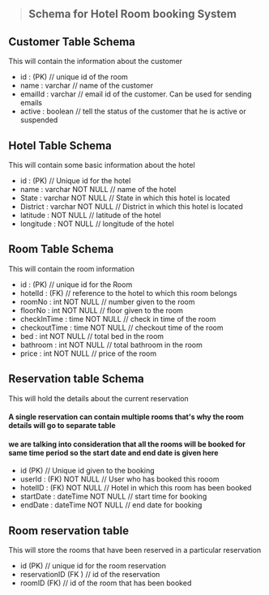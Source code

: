 > ## Schema for Hotel Room booking System


## Customer Table Schema
This will contain the information about the customer

- id : (PK)                 // unique id of the room
- name : varchar            // name of the customer
- emailId : varchar         // email id of the customer. Can be used for sending emails
- active : boolean          // tell the status of the customer that he is active or suspended



## Hotel Table Schema

This will contain some basic information about the hotel

- id : (PK)                     // Unique id for the hotel
- name : varchar NOT NULL       // name of the hotel 
- State : varchar NOT NULL      // State in which this hotel is located
- District : varchar NOT NULL   // District in which this hotel is located
- latitude : NOT NULL           // latitude of the hotel
- longitude : NOT NULL          // longitude of the hotel



## Room Table Schema
This will contain the room information 

- id : (PK)                     // unique id for the Room
- hotelId : (FK)                // reference to the hotel to which this room belongs
- roomNo  : int NOT NULL        // number given to the room
- floorNo : int  NOT NULL       // floor given to the room
- checkInTime : time NOT NULL   // check in time of the room
- checkoutTime : time NOT NULL  // checkout time of the room
- bed : int NOT NULL            // total bed in the room
- bathroom : int NOT NULL       // total bathroom in the room
- price : int NOT NULL          // price of the room



## Reservation table Schema
This will hold the details about the current reservation

#### A single reservation can contain multiple rooms that's why the room details will go to separate table
#### we are talking into consideration that all the rooms will be booked for same time period so the start date and end date is given here

- id (PK)                           // Unique id given to the booking
- userId :  (FK) NOT NULL           // User who has booked this rooom
- hotelID : (FK) NOT NULL           // Hotel in which this room has been booked
- startDate : dateTime NOT NULL     // start time for booking
- endDate  : dateTime NOT NULL      // end date for booking

## Room reservation table
This will store the rooms that have been reserved in a particular reservation

- id (PK)                   // unique id for the room reservation
- reservationID (FK )       // id of the reservation
- roomID (FK)               // id of the room that has been booked








